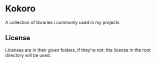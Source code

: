 # Kokoro
A collection of libraries i commonly used in my projects

## License
Licenses are in their given folders, if they're not: the license in the root directory
will be used.

